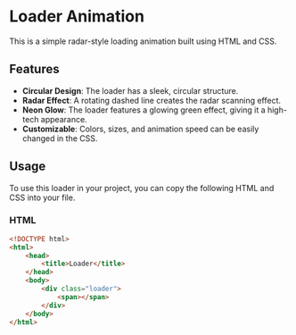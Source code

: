 # Loader Animation

This is a simple radar-style loading animation built using HTML and CSS.

## Features

- **Circular Design**: The loader has a sleek, circular structure.
- **Radar Effect**: A rotating dashed line creates the radar scanning effect.
- **Neon Glow**: The loader features a glowing green effect, giving it a high-tech appearance.
- **Customizable**: Colors, sizes, and animation speed can be easily changed in the CSS.

## Usage

To use this loader in your project, you can copy the following HTML and CSS into your file.

### HTML
```html
<!DOCTYPE html>
<html>
    <head>
        <title>Loader</title>
    </head>
    <body>
        <div class="loader">
            <span></span>
        </div>
    </body>
</html>




